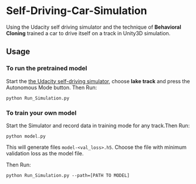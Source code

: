 # Self-Driving-Car-Simulation

Using the Udacity self driving simulator and the technique of **Behavioral Cloning** trained a car to drive itself on a track in Unity3D simulation.

## Usage

### To run the pretrained model

Start the [the Udacity self-driving simulator](https://github.com/udacity/self-driving-car-sim), choose **lake track** and press the Autonomous Mode button.
Then Run:

```
python Run_Simulation.py
```
### To train your own model

Start the Simulator and record data in training mode for any track.Then Run:

```
python model.py
```

This will generate files `model-<val_loss>.h5`. Choose the file with minimum validation loss as the model file.

Then Run:

```
python Run_Simulation.py --path=[PATH TO MODEL]
```
